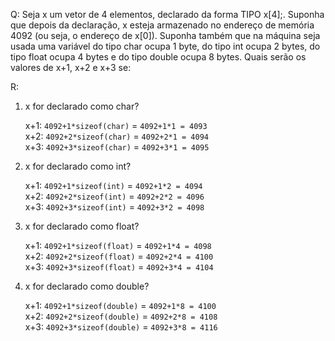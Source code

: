 Q: Seja x um vetor de 4 elementos, declarado da forma TIPO x[4];. 
Suponha que depois da declaração, x esteja armazenado no endereço 
de memória 4092 (ou seja, o endereço de x[0]). Suponha também que 
na máquina seja usada uma variável do tipo char ocupa 1 byte, do 
tipo int ocupa 2 bytes, do tipo float ocupa 4 bytes e do tipo 
double ocupa 8 bytes. Quais serão os valores de x+1, x+2 e x+3 se:

R: 
1. x for declarado como char?

   x+1: `4092+1*sizeof(char)` = `4092+1*1 = 4093`  
   x+2: `4092+2*sizeof(char)` = `4092+2*1 = 4094`  
   x+3: `4092+3*sizeof(char)` = `4092+3*1 = 4095`

2. x for declarado como int?

   x+1: `4092+1*sizeof(int)` = `4092+1*2 = 4094`  
   x+2: `4092+2*sizeof(int)` = `4092+2*2 = 4096`  
   x+3: `4092+3*sizeof(int)` = `4092+3*2 = 4098`

3. x for declarado como float?

   x+1: `4092+1*sizeof(float)` = `4092+1*4 = 4098`  
   x+2: `4092+2*sizeof(float)` = `4092+2*4 = 4100`  
   x+3: `4092+3*sizeof(float)` = `4092+3*4 = 4104`

4. x for declarado como double?

   x+1: `4092+1*sizeof(double)` = `4092+1*8 = 4100`  
   x+2: `4092+2*sizeof(double)` = `4092+2*8 = 4108`  
   x+3: `4092+3*sizeof(double)` = `4092+3*8 = 4116`